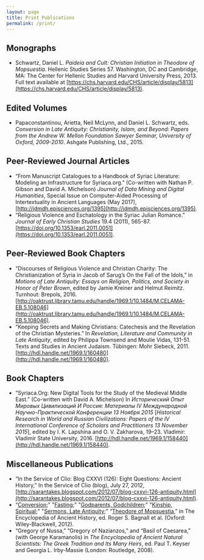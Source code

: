 ```yaml
---
layout: page
title: Print Publications
permalink: /print/
---
```


## Monographs
* Schwartz, Daniel L. _Paideia and Cult: Christian Initiation in Theodore of Mopsuestia_. Hellenic Studies Series 57. Washington, DC and Cambridge, MA: 
The Center for Hellenic Studies and Harvard University Press, 2013. Full text available at [https://chs.harvard.edu/CHS/article/display/5813](https://chs.harvard.edu/CHS/article/display/5813).


## Edited Volumes
* Papaconstantinou, Arietta, Neil McLynn, and Daniel L. Schwartz, eds. _Conversion in Late Antiquity: Christianity, Islam, and Beyond: Papers from the Andrew W. Mellon Foundation Sawyer Seminar, University of Oxford, 2009-2010_. Ashgate Publishing, Ltd., 2015.


## Peer-Reviewed Journal Articles
* “From Manuscript Catalogues to a Handbook of Syriac Literature: Modeling an Infrastructure for Syriaca.org.” (Co-written with Nathan P. Gibson and David A. Michelson) 
_Journal of Data Mining and Digital Humanities_, Special Issue on Computer-Aided Processing of Intertextuality in Ancient Languages (May 2017), [http://jdmdh.episciences.org/1395](http://jdmdh.episciences.org/1395).
* “Religious Violence and Eschatology in the Syriac Julian Romance.” _Journal of Early Christian Studies_ 19.4 (2011), 565-87. 
[https://doi.org/10.1353/earl.2011.0051](https://doi.org/10.1353/earl.2011.0051).



## Peer-Reviewed Book Chapters
* “Discourses of Religious Violence and Christian Charity: The Christianization of Syria in Jacob of Sarug’s On the Fall of the Idols,” in _Motions of Late Antiquity: 
Essays on Religion, Politics, and Society in Honor of Peter Brown_, edited by Jamie Kreiner and Helmut Reimitz. Turnhout: Brepols, 2016. 
[http://oaktrust.library.tamu.edu/handle/1969.1/10.1484/M.CELAMA-EB.5.108046](http://oaktrust.library.tamu.edu/handle/1969.1/10.1484/M.CELAMA-EB.5.108046).
* “Keeping Secrets and Making Christians: Catechesis and the Revelation of the Christian Mysteries.” In _Revelation, Literature and Community in Late Antiquity_, 
edited by Philippa Townsend and Moulie Vidas, 131-51. Texts and Studies in Ancient Judaism. Tübingen: Mohr Siebeck, 2011.
[http://hdl.handle.net/1969.1/160480](http://hdl.handle.net/1969.1/160480).



## Book Chapters
* “Syriaca.Org: New Digital Tools for the Study of the Medieval Middle East.” (Co-written with David A. Michelson) In _Исторический Опыт Мировых Цивилизаций И Россия: Материалы IV Международной 
Научно-Практической Конференции 13 Ноября 2015_ [_Historical Research in World and Russian Civilizations: Papers of the IV International Conference of Scholars and Practitioners 13 November 2015_], 
edited by I. K. Lapshina and O. V. Zakharova, 19–23. Vladimir: Vladimir State University, 2016. [http://hdl.handle.net/1969.1/158440](http://hdl.handle.net/1969.1/158440).


## Miscellaneous Publications
* “In the Service of Clio: Blog CXXVI (126): Eight Questions: Ancient History,” In the Service of Clio (blog), July 27, 2012, 
[http://sarantakes.blogspot.com/2012/07/blog-cxxvi-126-antiquity.html](http://sarantakes.blogspot.com/2012/07/blog-cxxvi-126-antiquity.html).
* “[Conversion](https://doi.org/10.1002/9781444338386.wbeah12055);" "[Fasting](https://doi.org/10.1002/9781444338386.wbeah22112);" "[Godparents, Godchildren](https://doi.org/10.1002/9781444338386.wbeah22133);"
 "[Kinship, Spiritual](https://doi.org/10.1002/9781444338386.wbeah22177);" "[Sermons, Late Antiquity](https://doi.org/10.1002/9781444338386.wbeah12189);"
 “[Theodore of Mopsuestia](https://doi.org/10.1002/9781444338386.wbeah12189),” in The Encyclopedia of Ancient History, ed. Roger S. Bagnall et al. (Oxford: Wiley-Blackwell, 2012).
* “Gregory of Nussa,” “Gregory of Nazianzos,” and “Basil of Caesarea,” (with George Karamanolis) in _The Encyclopedia of Ancient Natural Scientists: The Greek Tradition and Its Many Heirs_, 
ed. Paul T. Keyser and Georgia L. Irby-Massie (London: Routledge, 2008).



[jekyll-organization]: https://github.com/jekyll
